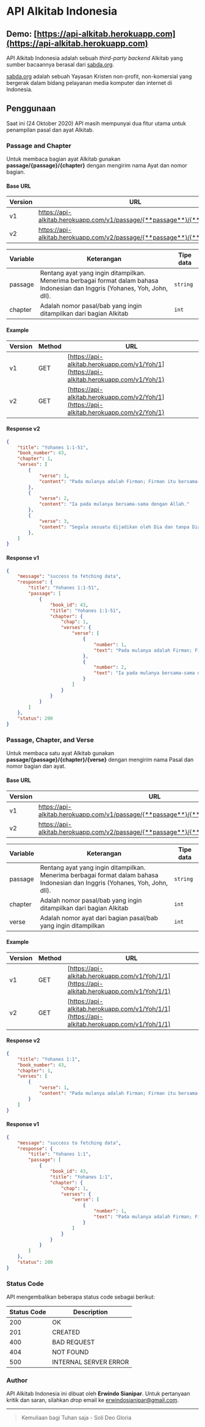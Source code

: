 # API Alkitab Indonesia

## Demo: [https://api-alkitab.herokuapp.com](https://api-alkitab.herokuapp.com)

API Alkitab Indonesia adalah sebuah *third-party backend* Alkitab yang sumber bacaannya berasal dari [sabda.org](https://sabda.org).

[sabda.org](https://sabda.org) adalah sebuah Yayasan Kristen non-profit, non-komersial yang bergerak dalam bidang pelayanan media komputer dan internet di Indonesia.

## Penggunaan

Saat ini (24 Oktober 2020) API masih mempunyai dua fitur utama untuk penampilan pasal dan ayat Alkitab.

### Passage and Chapter

Untuk membaca bagian ayat Alkitab gunakan **passage/{passage}/{chapter}** dengan mengirim nama Ayat dan nomor bagian.

#### Base URL

Version | URL
-- | --
v1 | https://api-alkitab.herokuapp.com/v1/passage/{**passage**}/{**chapter**}
v2 | https://api-alkitab.herokuapp.com/v2/passage/{**passage**}/{**chapter**}

Variable | Keterangan | Tipe data
-- | -- | --
passage | Rentang ayat yang ingin ditampilkan. Menerima berbagai format dalam bahasa Indonesian dan Inggris (Yohanes, Yoh, John, dll). | `string`
chapter | Adalah nomor pasal/bab yang ingin ditampilkan dari bagian Alkitab | `int`

#### Example

Version | Method | URL
-- | -- | --
v1 | GET | [https://api-alkitab.herokuapp.com/v1/Yoh/1](https://api-alkitab.herokuapp.com/v1/Yoh/1)
v2 | GET | [https://api-alkitab.herokuapp.com/v2/Yoh/1](https://api-alkitab.herokuapp.com/v2/Yoh/1)

#### Response v2

```json
{
    "title": "Yohanes 1:1-51",
    "book_number": 43,
    "chapter": 1,
    "verses": [
        {
            "verse": 1,
            "content": "Pada mulanya adalah Firman; Firman itu bersama-sama dengan Allah dan Firman itu adalah Allah."
        },
        {
            "verse": 2,
            "content": "Ia pada mulanya bersama-sama dengan Allah."
        },
        {
            "verse": 3,
            "content": "Segala sesuatu dijadikan oleh Dia dan tanpa Dia tidak ada suatupun yang telah jadi dari segala yang telah dijadikan."
        },
    ]
}
```

#### Response v1

```json
{
    "message": "success to fetching data",
    "response": {
        "title": "Yohanes 1:1-51",
        "passage": [
            {
                "book_id": 43,
                "title": "Yohanes 1:1-51",
                "chapter": {
                    "chap": 1,
                    "verses": {
                        "verse": [
                            {
                                "number": 1,
                                "text": "Pada mulanya adalah Firman; Firman itu bersama-sama dengan Allah dan Firman itu adalah Allah."
                            },
                            {
                                "number": 2,
                                "text": "Ia pada mulanya bersama-sama dengan Allah."
                            }
                        ]
                    }
                }
            }
        ]
    },
    "status": 200
}
```

### Passage, Chapter, and Verse

Untuk membaca satu ayat Alkitab gunakan **passage/{passage}/{chapter}/{verse}** dengan mengirim nama Pasal dan nomor bagian dan ayat.

#### Base URL

Version | URL
-- | --
v1 | https://api-alkitab.herokuapp.com/v1/passage/{**passage**}/{**chapter**}/{**verse**}
v2 | https://api-alkitab.herokuapp.com/v2/passage/{**passage**}/{**chapter**}/{**verse**}

Variable | Keterangan | Tipe data
-- | -- | --
passage | Rentang ayat yang ingin ditampilkan. Menerima berbagai format dalam bahasa Indonesian dan Inggris (Yohanes, Yoh, John, dll). | `string`
chapter | Adalah nomor pasal/bab yang ingin ditampilkan dari bagian Alkitab | `int`
verse | Adalah nomor ayat dari bagian pasal/bab yang ingin ditampilkan | `int`

#### Example

Version | Method | URL
-- | -- | --
v1 | GET | [https://api-alkitab.herokuapp.com/v1/Yoh/1/1](https://api-alkitab.herokuapp.com/v1/Yoh/1/1)
v2 | GET | [https://api-alkitab.herokuapp.com/v1/Yoh/1/1](https://api-alkitab.herokuapp.com/v1/Yoh/1/1)

#### Response v2

```json
{
    "title": "Yohanes 1:1",
    "book_number": 43,
    "chapter": 1,
    "verses": [
        {
            "verse": 1,
            "content": "Pada mulanya adalah Firman; Firman itu bersama-sama dengan Allah dan Firman itu adalah Allah."
        }
    ]
}
```

#### Response v1

```json
{
    "message": "success to fetching data",
    "response": {
        "title": "Yohanes 1:1",
        "passage": [
            {
                "book_id": 43,
                "title": "Yohanes 1:1",
                "chapter": {
                    "chap": 1,
                    "verses": {
                        "verse": [
                            {
                                "number": 1,
                                "text": "Pada mulanya adalah Firman; Firman itu bersama-sama dengan Allah dan Firman itu adalah Allah."
                            }
                        ]
                    }
                }
            }
        ]
    },
    "status": 200
}
```

### Status Code

API mengembalikan beberapa status code sebagai berikut:

Status Code | Description
-- | --
200 | OK
201 | CREATED
400 | BAD REQUEST
404 | NOT FOUND
500 | INTERNAL SERVER ERROR

### Author

API Alkitab Indonesia ini dibuat oleh **Erwindo Sianipar**. Untuk pertanyaan kritik dan saran, silahkan *drop* email ke [erwindosianipar@gmail.com](mailto:erwindosianipar@gmail.com).

---

> Kemuliaan bagi Tuhan saja - Soli Deo Gloria
